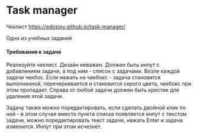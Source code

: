 # Task manager

Чеклист https://edosjoy.github.io/task-manager/

Одно из учебных заданий

#### Требования к задаче
Реализуйте чеклист. Дизайн неважен. Должен быть инпут с добавлением задачи, а под ним - список с задачами. Возле каждой задачи чекбос. Если нажать на чекбокс - задача становится выполненной, перечеркивается и становится серого цвета, чекбокс при этом пропадает. Справа от любой задачи должен быть крестик для удаления этой задачи.

Задачу также можно поредактировать, если сделать двойной клик по ней - в этом случае вместо пункта списка появляется инпут с текстом задачи, можно поредактировать текст задачи, нажать Enter и задача изменится. Инпут при этом исчезнет. 
